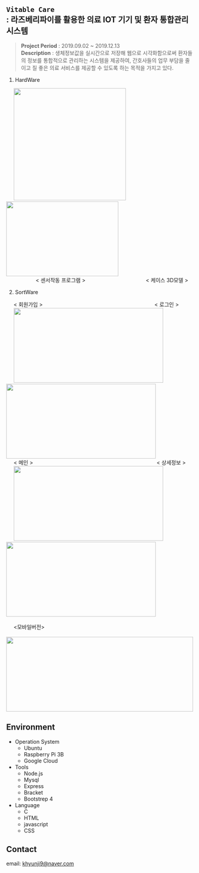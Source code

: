 ## `Vitable Care`<br>: 라즈베리파이를 활용한 의료 IOT 기기 및 환자 통합관리 시스템
> **Project Period** : 2019.09.02 ~ 2019.12.13   
> **Description** : 생체정보값을 실시간으로 저장해 웹으로 시각화함으로써 환자들의 정보를 통합적으로 관리하는 시스템을 제공하여, 간호사들의 업무 부담을 줄이고 질 좋은 의료 서비스를 제공할 수 있도록 하는 목적을 가지고 있다.  

1. HardWare   
 
&nbsp;&nbsp;&nbsp;&nbsp;
<img src="https://user-images.githubusercontent.com/50947775/165087907-931d2bcb-88f0-454c-9978-6bc31d13d353.png" width="300" height="300">
&nbsp;&nbsp;&nbsp;&nbsp;
<img src="https://user-images.githubusercontent.com/50947775/165088102-10ad3436-0311-4427-8e8a-57784ee9f3c4.png" width="300" height="200">   
&nbsp;&nbsp;&nbsp;&nbsp;&nbsp;&nbsp;&nbsp;&nbsp;&nbsp;&nbsp;&nbsp;&nbsp;&nbsp;&nbsp;&nbsp;&nbsp;&nbsp;&nbsp;&nbsp; < 센서작동 프로그램 >
&nbsp;&nbsp;&nbsp;&nbsp;&nbsp;&nbsp;&nbsp;&nbsp;&nbsp;&nbsp;&nbsp;&nbsp;&nbsp;&nbsp;&nbsp;&nbsp;&nbsp;&nbsp;&nbsp;&nbsp;&nbsp;&nbsp;&nbsp;&nbsp;&nbsp;&nbsp;&nbsp;&nbsp;&nbsp;&nbsp;&nbsp;&nbsp;&nbsp;&nbsp;&nbsp;&nbsp;&nbsp;&nbsp;&nbsp; < 케이스 3D모델 >  


2. SortWare   

&nbsp;&nbsp;&nbsp;&nbsp; < 회원가입 >
&nbsp;&nbsp;&nbsp;&nbsp;&nbsp;&nbsp;&nbsp;&nbsp;&nbsp;&nbsp;&nbsp;&nbsp;&nbsp;&nbsp;&nbsp;&nbsp;&nbsp;&nbsp;&nbsp;&nbsp;&nbsp;&nbsp;&nbsp;&nbsp;&nbsp;&nbsp;&nbsp;&nbsp;&nbsp;&nbsp;&nbsp;&nbsp;&nbsp;&nbsp;&nbsp;&nbsp;&nbsp;&nbsp;&nbsp;&nbsp;&nbsp;&nbsp;&nbsp;&nbsp;&nbsp;&nbsp;&nbsp;&nbsp;&nbsp;&nbsp;&nbsp;&nbsp;&nbsp;&nbsp;&nbsp;&nbsp;&nbsp;&nbsp;&nbsp;&nbsp;&nbsp;&nbsp;&nbsp;&nbsp;&nbsp;&nbsp;&nbsp;&nbsp;&nbsp;&nbsp;&nbsp;&nbsp;&nbsp;&nbsp; < 로그인 >   
&nbsp;&nbsp;&nbsp;&nbsp;
<img src="https://user-images.githubusercontent.com/50947775/165086014-ccdf660b-b37e-4551-aa85-1d84b94031a8.png" width="400" height="200">
&nbsp;&nbsp;&nbsp;&nbsp;
<img src="https://user-images.githubusercontent.com/50947775/165086104-12482743-d2b3-4e6c-85c6-99b3c4df332b.png" width="400" height="200">   
&nbsp;&nbsp;&nbsp;&nbsp; < 메인 >
&nbsp;&nbsp;&nbsp;&nbsp;&nbsp;&nbsp;&nbsp;&nbsp;&nbsp;&nbsp;&nbsp;&nbsp;&nbsp;&nbsp;&nbsp;&nbsp;&nbsp;&nbsp;&nbsp;&nbsp;&nbsp;&nbsp;&nbsp;&nbsp;&nbsp;&nbsp;&nbsp;&nbsp;&nbsp;&nbsp;&nbsp;&nbsp;&nbsp;&nbsp;&nbsp;&nbsp;&nbsp;&nbsp;&nbsp;&nbsp;&nbsp;&nbsp;&nbsp;&nbsp;&nbsp;&nbsp;&nbsp;&nbsp;&nbsp;&nbsp;&nbsp;&nbsp;&nbsp;&nbsp;&nbsp;&nbsp;&nbsp;&nbsp;&nbsp;&nbsp;&nbsp;&nbsp;&nbsp;&nbsp;&nbsp;&nbsp;&nbsp;&nbsp;&nbsp;&nbsp;&nbsp;&nbsp;&nbsp;&nbsp;&nbsp;&nbsp;&nbsp;&nbsp;&nbsp;&nbsp;&nbsp;&nbsp; < 상세정보 >   
&nbsp;&nbsp;&nbsp;&nbsp;
<img src="https://user-images.githubusercontent.com/50947775/165078589-37bb0706-2700-4397-b223-fa7c5f2b74d5.png" width="400" height="200">
&nbsp;&nbsp;&nbsp;&nbsp;
<img src="https://user-images.githubusercontent.com/50947775/165085561-8d5e9fcd-9a6c-41b7-b4fb-42d507e559e2.png" width="400" height="200">   
<br>
&nbsp;&nbsp;&nbsp;&nbsp; <모바일버전>   
&nbsp;&nbsp;
<img src="https://user-images.githubusercontent.com/50947775/165078130-620efe0f-dae9-49fe-b9d3-3603878f323f.png" width="500" height="200">



## Environment   
* Operation System
  - Ubuntu
  - Raspberry Pi 3B
  - Google Cloud
* Tools
  - Node.js
  - Mysql
  - Express
  - Bracket
  - Bootstrep 4
* Language
  - C
  - HTML
  - javascript
  - CSS 

## Contact
email: khyunji9@naver.com
